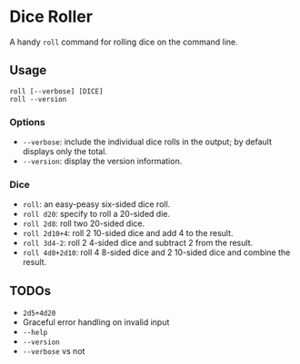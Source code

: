 Dice Roller
===========

A handy `roll` command for rolling dice on the command line.

Usage
-----

```
roll [--verbose] [DICE]
roll --version
```

### Options

* `--verbose`: include the individual dice rolls in the output; by default displays only the total.
* `--version`: display the version information.

### Dice

* `roll`: an easy-peasy six-sided dice roll.
* `roll d20`: specify to roll a 20-sided die.
* `roll 2d8`: roll two 20-sided dice.
* `roll 2d10+4`: roll 2 10-sided dice and add 4 to the result.
* `roll 3d4-2`: roll 2 4-sided dice and subtract 2 from the result.
* `roll 4d8+2d10`: roll 4 8-sided dice and 2 10-sided dice and combine the result.

TODOs
-----

* `2d5+4d20`
* Graceful error handling on invalid input
* `--help`
* `--version`
* `--verbose` vs not
